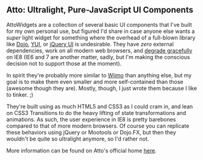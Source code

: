 Atto: Ultralight, Pure-JavaScript UI Components
--------------------------

AttoWidgets are a collection of several basic UI components that I've built for my own personal use, but figured I'd share in case anyone else wants a *super* light widget for something where the overhead of a full-blown library like [Dojo](http://dojotoolkit.com), [YUI](http://developer.yahoo.com/yui/), or [jQuery UI](http://jqueryui.com/) is undesirable. They have *zero* external dependencies, work on all modern web browsers, and [degrade gracefully](http://en.wikipedia.org/wiki/Progressive_enhancement) on IE8 (IE6 and 7 are another matter, sadly, but I'm making the conscious decision not to support those at the moment).

In spirit they're probably more similar to [Wijmo](http://wijmo.com/widgets/) than anything else, but my goal is to make them even smaller and more self-contained than those (awesome though they are). Mostly, though, I just wrote them because I like to tinker. ;)

They're built using as much HTML5 and CSS3 as I could cram in, and lean on CSS3 Transitions to do the heavy lifting of state transformations and animations. As such, the user experience in IE8 is pretty barebones compared to that of more modern browsers. Of course you can replicate these behaviors using jQuery or Mootools or Dojo.FX, but then they wouldn't be quite so ultralight anymore, so I'd rather not.

More information can be found on Atto's official home [here](http://www.buyog.com/aw/).
